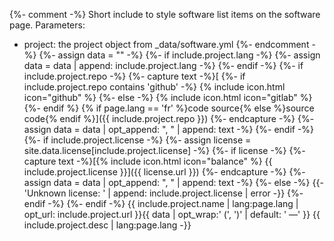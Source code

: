 {%- comment -%}
  Short include to style software list items on the software page.
  Parameters:
  - project: the project object from _data/software.yml
{%- endcomment -%}
{%- assign data = "" -%}
{%- if include.project.lang -%}
{%-   assign data = data | append: include.project.lang -%}
{%- endif -%}
{%- if include.project.repo -%}
      {%- capture text -%}[
        {%- if include.project.repo contains 'github' -%}
          {% include icon.html icon="github" %}
        {%- else -%}
          {% include icon.html icon="gitlab" %}
        {%- endif %} {% if page.lang == 'fr' %}code source{% else %}source code{% endif %}]({{ include.project.repo }})
      {%- endcapture -%}
{%-   assign data = data | opt_append: ", " | append: text -%}
{%- endif -%}
{%- if include.project.license -%}
{%-   assign license = site.data.license[include.project.license] -%}
{%-   if license -%}
        {%- capture text -%}[{% include icon.html icon="balance" %} {{ include.project.license }}]({{ license.url }}) {%- endcapture -%}
{%-     assign data = data | opt_append: ", " | append: text -%}
{%-   else -%}
{{-     'Unknown license: ' | append: include.project.license | error -}}
{%-   endif -%}
{%- endif -%}
{{ include.project.name | lang:page.lang | opt_url: include.project.url }}{{ data | opt_wrap:' (', ')' | default: ' &mdash;' }} {{ include.project.desc | lang:page.lang -}}
